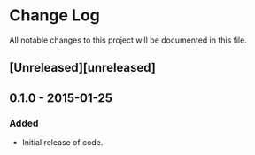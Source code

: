 # Change Log
All notable changes to this project will be documented in this file.

## [Unreleased][unreleased]

## 0.1.0 - 2015-01-25
### Added
- Initial release of code.
